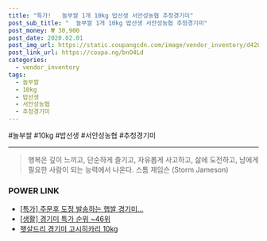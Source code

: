 ```yaml
--- 
title: "특가!   놀부쌀 1개 10kg 밥선생 서안성농협 추청경기미" 
post_sub_title: "  놀부쌀 1개 10kg 밥선생 서안성농협 추청경기미" 
post_money: ₩ 30,900 
post_date: 2020.02.01 
post_img_url: https://static.coupangcdn.com/image/vendor_inventory/d420/8a21165e7ebb0b2a7b4f10f8353038cd49baa910d1018a5188837f3378f1.jpg 
post_link_url: https://coupa.ng/bnO4Ld 
categories: 
  - vendor_inventory 
tags: 
  - 놀부쌀 
  - 10kg 
  - 밥선생 
  - 서안성농협 
  - 추청경기미 
--- 
```

  #놀부쌀 #10kg #밥선생 #서안성농협 #추청경기미 
<hr> 

> 행복은 깊이 느끼고, 단순하게 즐기고, 자유롭게 사고하고, 삶에 도전하고, 남에게 필요한 사람이 되는 능력에서 나온다. 스톰 제임슨 (Storm Jameson) 


### POWER LINK

* <a href="https://blog.naver.com/an0733/221792821366" target="_blank">[특가] 주문후 도정 발송하는 햅쌀 경기미...</a>
* <a href="https://blog.naver.com/sakai111/221792017760" target="_blank"> [생활] 경기미 특가 순위 ~46위</a>
* <a href="https://blog.naver.com/fasyy4321/221792233941" target="_blank">햇살드리 경기미 고시히카리 10kg</a>
